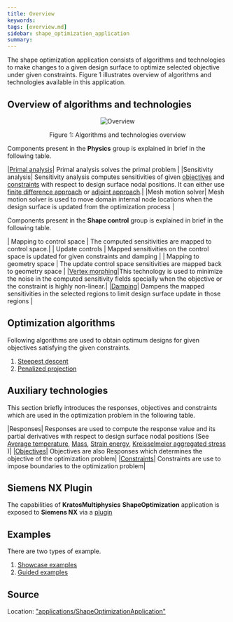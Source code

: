 ```yaml
---
title: Overview
keywords: 
tags: [overview.md]
sidebar: shape_optimization_application
summary: 
---
```


The shape optimization application consists of algorithms and technologies to make changes to a given design surface to optimize selected objective under given constraints. Figure 1 illustrates overview of algorithms and technologies available in this application.

## Overview of algorithms and technologies

<p align="center">
    <img src="images/overview.png" alt="Overview"/>
</p>
<p align="center">Figure 1: Algorithms and technologies overview</p>

Components present in the **Physics** group is explained in brief in the following table.

|[Primal analysis](https://github.com/KratosMultiphysics/Kratos/blob/shapeopt/kreisselmeier_aggregation/applications/StructuralMechanicsApplication)| Primal analysis solves the primal problem |
|Sensitivity analysis| Sensitivity analysis computes sensitivities of given [objectives](../Technologies/Objectives.html) and [constraints](../Technologies/Constraints.html) with respect to design surface nodal positions. It can either use [finite difference approach](Sensitivity_Analysis/Finite_difference_or_direct_approach.html) or [adjoint approach](Sensitivity_Analysis/Adjoint_approach.html).|
|Mesh motion solver| Mesh motion solver is used to move domain internal node locations when the design surface is updated from the optimization process |

Components present in the **Shape control** group is explained in brief in the following table.

| Mapping to control space | The computed sensitivities are mapped to control space.|
| Update controls | Mapped sensitivities on the control space is updated for given constraints and damping |
| Mapping to geometry space | The update control space sensitivities are mapped back to geometry space |
|[Vertex morphing](../Technologies/Vertex_morphing.html)|This technology is used to minimize the noise in the computed sensitivity fields specially when the objective or the constraint is highly non-linear.|
|[Damping](../Technologies/Damping.html)| Dampens the mapped sensitivities in the selected regions to limit design surface update in those regions |


## Optimization algorithms

Following algorithms are used to obtain optimum designs for given objectives satisfying the given constraints.

1. [Steepest descent](../Technologies/Algorithms/steepest_descent.html)
2. [Penalized projection](../Technologies/Algorithms/penalized_projection.html)

## Auxiliary technologies

This section briefly introduces the responses, objectives and constraints which are used in the optimization problem in the following table.

|Responses| Responses are used to compute the response value and its partial derivatives with respect to design surface nodal positions (See [Average temperature](../List_of_response_functions/average_temperature.html), [Mass](../List_of_response_functions/Mass.html), [Strain energy](../List_of_response_functions/Strain_energy.html), [Kreisselmeier aggregated stress](../List_of_response_functions/Kreisselmeier_aggregation.html) )|
|[Objectives](../Technologies/Objectives.html)| Objectives are also Responses which determines the objective of the optimization problem|
|[Constraints](../Technologies/Constraints.html)| Constraints are use to impose boundaries to the optimization problem|


## Siemens NX Plugin

The capabilities of **KratosMultiphysics** **ShapeOptimization** application is exposed to **Siemens NX** via a [plugin](../Siemens_NX/Overview.html)

## Examples

There are two types of example.

1. [Showcase examples](../Examples)
2. [Guided examples](../Siemens_NX/Guided_beam_example/Primal_problem_construction.html)

## Source

Location: ["applications/ShapeOptimizationApplication"](https://github.com/KratosMultiphysics/Kratos/blob/shapeopt/kreisselmeier_aggregation/applications/ShapeOptimizationApplication)

